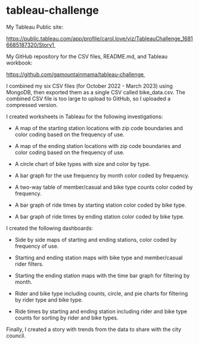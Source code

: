 # tableau-challenge

My Tableau Public site:

https://public.tableau.com/app/profile/carol.love/viz/TableauChallenge_16816685187320/Story1 

My GitHub repository for the CSV files, README.md, and Tableau workbook:

https://github.com/gamountainmama/tableau-challenge 


I combined my six CSV files (for October 2022 - March 2023) using MongoDB, then exported them as a single CSV called bike_data.csv. The combined CSV file is too large to upload to GitHub, so I uploaded a compressed version.


I created worksheets in Tableau for the following investigations:


- A map of the starting station locations with zip code boundaries and color coding based on the frequency of use.

- A map of the ending station locations with zip code boundaries and color coding based on the frequency of use.

- A circle chart of bike types with size and color by type.

- A bar graph for the use frequency by month color coded by frequency.

- A two-way table of member/casual and bike type counts color coded by frequency.

- A bar graph of ride times by starting station color coded by bike type.

- A bar graph of ride times by ending station color coded by bike type.

I created the following dashboards:


- Side by side maps of starting and ending stations, color coded by frequency of use.

- Starting and ending station maps with bike type and member/casual rider filters.

- Starting the ending station maps with the time bar graph for filtering by month.

- Rider and bike type including counts, circle, and pie charts for filtering by rider type and bike type.

- Ride times by starting and ending station including rider and bike type counts for sorting by rider and bike types.


Finally, I created a story with trends from the data to share with the city council.

